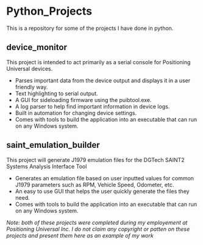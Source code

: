 # Python_Projects
This is a repository for some of the projects I have done in python.

## device_monitor
This project is intended to act primarily as a serial console for Positioning Universal devices.
* Parses important data from the device output and displays it in a user friendly way.
* Text highlighting to serial output.
* A GUI for sideloading firmware using the puibtool.exe.
* A log parser to help find important information in device logs.
* Built in automation for changing device settings.
* Comes with tools to build the application into an executable that can run on any Windows system.

## saint_emulation_builder
This project will generate J1979 emulation files for the DGTech SAINT2 Systems Analysis Interface Tool
* Generates an emulation file based on user inputted values for common J1979 parameters such as RPM, Vehicle Speed, Odometer, etc.
* An easy to use GUI that helps the user quickly generate the files they need.
* Comes with tools to build the application into an executable that can run on any Windows system.

*Note: both of these projects were completed during my employement at Positioning Universal Inc. I do not claim any copyright or patten on these projects
and present them here as an example of my work*
